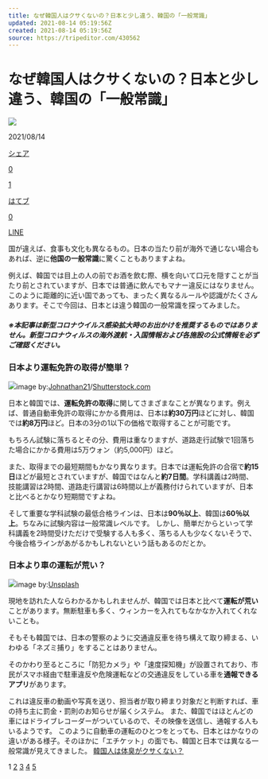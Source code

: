 ```yaml
---
title: なぜ韓国人はクサくないの？日本と少し違う、韓国の「一般常識」
updated: 2021-08-14 05:19:56Z
created: 2021-08-14 05:19:56Z
source: https://tripeditor.com/430562
---
```


# なぜ韓国人はクサくないの？日本と少し違う、韓国の「一般常識」

 ![](https://tripeditor.com/wp-content/uploads/2020/04/21144441/shutterstock_663886975.jpg)

2021/08/14

 [シェア](http://www.facebook.com/sharer.php?src=bm&u=https%3A%2F%2Ftripeditor.com%2F430562&t=%E3%81%AA%E3%81%9C%E9%9F%93%E5%9B%BD%E4%BA%BA%E3%81%AF%E3%82%AF%E3%82%B5%E3%81%8F%E3%81%AA%E3%81%84%E3%81%AE%EF%BC%9F%E6%97%A5%E6%9C%AC%E3%81%A8%E5%B0%91%E3%81%97%E9%81%95%E3%81%86%E3%80%81%E9%9F%93%E5%9B%BD%E3%81%AE%E3%80%8C%E4%B8%80%E8%88%AC%E5%B8%B8%E8%AD%98%E3%80%8D)

 [0](http://www.facebook.com/sharer.php?src=bm&u=https%3A%2F%2Ftripeditor.com%2F430562&t=%E3%81%AA%E3%81%9C%E9%9F%93%E5%9B%BD%E4%BA%BA%E3%81%AF%E3%82%AF%E3%82%B5%E3%81%8F%E3%81%AA%E3%81%84%E3%81%AE%EF%BC%9F%E6%97%A5%E6%9C%AC%E3%81%A8%E5%B0%91%E3%81%97%E9%81%95%E3%81%86%E3%80%81%E9%9F%93%E5%9B%BD%E3%81%AE%E3%80%8C%E4%B8%80%E8%88%AC%E5%B8%B8%E8%AD%98%E3%80%8D)

 [1](https://twitter.com/search?f=tweets&q=https%3A%2F%2Ftripeditor.com%2F430562)

 [はてブ](http://b.hatena.ne.jp/add?mode=confirm&url=https%3A%2F%2Ftripeditor.com%2F430562)

 [0](http://b.hatena.ne.jp/entry/https%3A%2F%2Ftripeditor.com%2F430562)

 [LINE](http://line.me/R/msg/text/?%E3%81%AA%E3%81%9C%E9%9F%93%E5%9B%BD%E4%BA%BA%E3%81%AF%E3%82%AF%E3%82%B5%E3%81%8F%E3%81%AA%E3%81%84%E3%81%AE%EF%BC%9F%E6%97%A5%E6%9C%AC%E3%81%A8%E5%B0%91%E3%81%97%E9%81%95%E3%81%86%E3%80%81%E9%9F%93%E5%9B%BD%E3%81%AE%E3%80%8C%E4%B8%80%E8%88%AC%E5%B8%B8%E8%AD%98%E3%80%8D%0D%0Ahttps://tripeditor.com/430562)

国が違えば、食事も文化も異なるもの。日本の当たり前が海外で通じない場合もあれば、逆に**他国の一般常識**に驚くこともありますよね。

例えば、韓国では目上の人の前でお酒を飲む際、横を向いて口元を隠すことが当たり前とされていますが、日本では普通に飲んでもマナー違反にはなりません。
このように距離的に近い国であっても、まったく異なるルールや認識がたくさんあります。そこで今回は、日本とは違う韓国の一般常識を探ってみました。

##### ※本記事は新型コロナウイルス感染拡大時のお出かけを推奨するものではありません。新型コロナウィルスの海外渡航・入国情報および各施設の公式情報を必ずご確認ください。

### 日本より運転免許の取得が簡単？

![](https://tripeditor.com/wp-content/uploads/2021/08/12221709/shutterstock_1772557742-1200x800.jpg)image by:[Johnathan21](https://www.shutterstock.com/ja/g/Johnathan21)/[Shutterstock.com](https://www.shutterstock.com/ja/image-photo/seoulkorea-june-7-2015-dobong-drivers-1772557742)

日本と韓国では、**運転免許の取得**に関してさまざまなことが異なります。例えば、普通自動車免許の取得にかかる費用は、日本は**約30万円**ほどに対し、韓国では**約8万円**ほど。日本の3分の1以下の価格で取得することが可能です。

もちろん試験に落ちるとその分、費用は重なりますが、道路走行試験で1回落ちた場合にかかる費用は5万ウォン（約5,000円）ほど。

また、取得までの最短期間もかなり異なります。日本では運転免許の合宿で**約15日**ほどが最短とされていますが、韓国ではなんと**約7日間**。学科講義は2時間、技能講習は2時間、道路走行講習は6時間以上が義務付けられていますが、日本と比べるとかなり短期間ですよね。

そして重要な学科試験の最低合格ラインは、日本は**90％以上**、韓国は**60％以上**。ちなみに試験内容は一般常識レベルです。
しかし、簡単だからといって学科講義を2時間受けただけで受験する人も多く、落ちる人も少なくないそうで、今後合格ラインがあがるかもしれないという話もあるのだとか。

### 日本より車の運転が荒い？

![](https://tripeditor.com/wp-content/uploads/2021/08/12221756/alexiaa-sim-TwzDMZxjsTA-unsplash-1200x793.jpg)image by:[Unsplash](https://unsplash.com/photos/TwzDMZxjsTA)

現地を訪れた人ならわかるかもしれませんが、韓国では日本と比べて**運転が荒い**ことがあります。無断駐車も多く、ウィンカーを入れてもなかなか入れてくれないことも。

そもそも韓国では、日本の警察のように交通違反車を待ち構えて取り締まる、いわゆる「ネズミ捕り」をすることはありません。

そのかわり至るところに「防犯カメラ」や「速度探知機」が設置されており、市民がスマホ経由で駐車違反や危険運転などの交通違反をしている車を**通報できるアプリ**があります。

これは違反車の動画や写真を送り、担当者が取り締まり対象だと判断すれば、車の持ち主に罰金・罰則のお知らせが届くシステム。
また、韓国ではほとんどの車にはドライブレコーダーがついているので、その映像を送信し、通報する人もいるようです。
このように自動車の運転のひとつをとっても、日本とはかなりの違いがある様子。そのほかに「エチケット」の面でも、韓国と日本では異なる一般常識が見えてきました。
 [韓国人は体臭がクサくない？](https://tripeditor.com/430562/2)

1 [2](https://tripeditor.com/430562/2)  [3](https://tripeditor.com/430562/3)  [4](https://tripeditor.com/430562/4)  [5](https://tripeditor.com/430562/5)